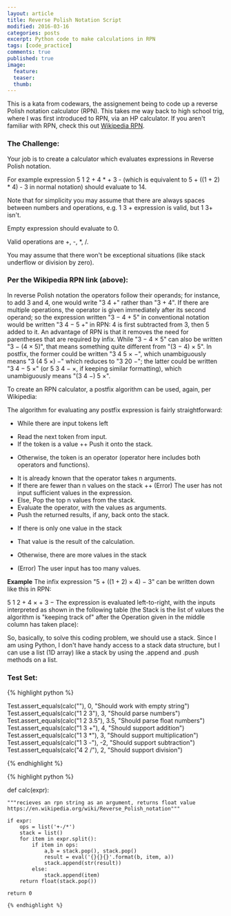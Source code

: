 ```yaml
---
layout: article
title: Reverse Polish Notation Script
modified: 2016-03-16
categories: posts
excerpt: Python code to make calculations in RPN
tags: [code_practice]
comments: true
published: true
image:
  feature:
  teaser:
  thumb:
---
```

This is a kata from codewars, the assignement being to code up a reverse Polish notation calculator (RPN).  This takes me way back to high school trig, where I was first introduced to RPN, via an HP calculator.  If you aren't familiar with RPN, check this out [Wikipedia RPN](https://en.wikipedia.org/wiki/Reverse_Polish_notation).  

### The Challenge:

Your job is to create a calculator which evaluates expressions in Reverse Polish notation.

For example expression 5 1 2 + 4 * + 3 - (which is equivalent to 5 + ((1 + 2) * 4) - 3 in normal notation) should evaluate to 14.

Note that for simplicity you may assume that there are always spaces between numbers and operations, e.g. 1 3 + expression is valid, but 1 3+ isn't.

Empty expression should evaluate to 0.

Valid operations are +, -, *, /.

You may assume that there won't be exceptional situations (like stack underflow or division by zero).

### Per the Wikipedia RPN link (above):

In reverse Polish notation the operators follow their operands; for instance, to add 3 and 4, one would write "3 4 +" rather than "3 + 4". If there are multiple operations, the operator is given immediately after its second operand; so the expression written "3 − 4 + 5" in conventional notation would be written "3 4 − 5 +" in RPN: 4 is first subtracted from 3, then 5 added to it. An advantage of RPN is that it removes the need for parentheses that are required by infix. While "3 − 4 × 5" can also be written "3 − (4 × 5)", that means something quite different from "(3 − 4) × 5". In postfix, the former could be written "3 4 5 × −", which unambiguously means "3 (4 5 ×) −" which reduces to "3 20 −"; the latter could be written "3 4 − 5 ×" (or 5 3 4 − ×, if keeping similar formatting), which unambiguously means "(3 4 −) 5 ×".

To create an RPN calculator, a postfix algorithm can be used, again, per Wikipedia:

The algorithm for evaluating any postfix expression is fairly straightforward:

- While there are input tokens left
+ Read the next token from input.
+ If the token is a value
++ Push it onto the stack.
- Otherwise, the token is an operator (operator here includes both operators and functions).
+ It is already known that the operator takes n arguments.
+ If there are fewer than n values on the stack
++ (Error) The user has not input sufficient values in the expression.
+ Else, Pop the top n values from the stack.
+ Evaluate the operator, with the values as arguments.
+ Push the returned results, if any, back onto the stack.
- If there is only one value in the stack
+ That value is the result of the calculation.
- Otherwise, there are more values in the stack
+ (Error) The user input has too many values.

**Example**
The infix expression "5 + ((1 + 2) × 4) − 3" can be written down like this in RPN:

5 1 2 + 4 × + 3 −
The expression is evaluated left-to-right, with the inputs interpreted as shown in the following table (the Stack is the list of values the algorithm is "keeping track of" after the Operation given in the middle column has taken place):

So, basically, to solve this coding problem, we should use a stack.  Since I am using Python, I don't have handy access to a stack data structure, but I can use a list (1D array) like a stack by using the .append and .push methods on a list.

### Test Set:

{% highlight python %}

Test.assert_equals(calc(""), 0, "Should work with empty string")
Test.assert_equals(calc("1 2 3"), 3, "Should parse numbers")
Test.assert_equals(calc("1 2 3.5"), 3.5, "Should parse float numbers")
Test.assert_equals(calc("1 3 +"), 4, "Should support addition")
Test.assert_equals(calc("1 3 *"), 3, "Should support multiplication")
Test.assert_equals(calc("1 3 -"), -2, "Should support subtraction")
Test.assert_equals(calc("4 2 /"), 2, "Should support division")


{% endhighlight %}


{% highlight python %}

def calc(expr):
    
    """recieves an rpn string as an argument, returns float value
    https://en.wikipedia.org/wiki/Reverse_Polish_notation"""
    
    if expr:
        ops = list('+-/*')
        stack = list()
        for item in expr.split():
            if item in ops:
                a,b = stack.pop(), stack.pop()
                result = eval('{}{}{}'.format(b, item, a))
                stack.append(str(result))
            else:
                stack.append(item)
        return float(stack.pop())
    
    return 0
    
    {% endhighlight %}

